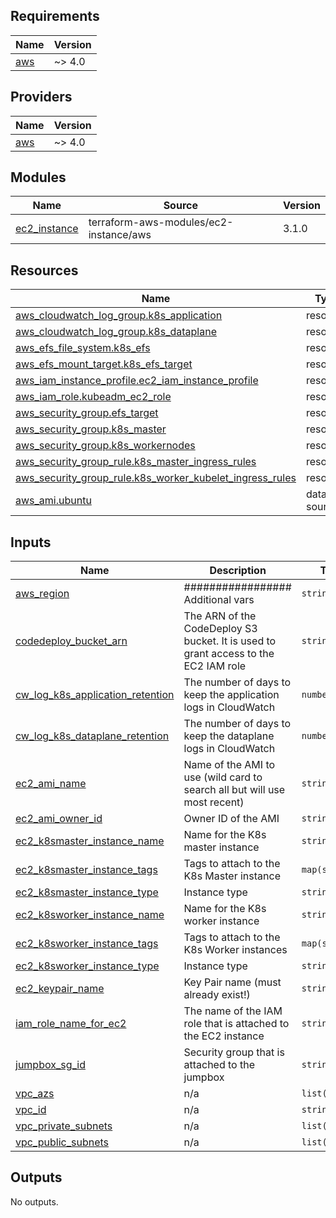 <!-- BEGIN_TF_DOCS -->
## Requirements

| Name | Version |
|------|---------|
| <a name="requirement_aws"></a> [aws](#requirement\_aws) | ~> 4.0 |

## Providers

| Name | Version |
|------|---------|
| <a name="provider_aws"></a> [aws](#provider\_aws) | ~> 4.0 |

## Modules

| Name | Source | Version |
|------|--------|---------|
| <a name="module_ec2_instance"></a> [ec2\_instance](#module\_ec2\_instance) | terraform-aws-modules/ec2-instance/aws | 3.1.0 |

## Resources

| Name | Type |
|------|------|
| [aws_cloudwatch_log_group.k8s_application](https://registry.terraform.io/providers/hashicorp/aws/latest/docs/resources/cloudwatch_log_group) | resource |
| [aws_cloudwatch_log_group.k8s_dataplane](https://registry.terraform.io/providers/hashicorp/aws/latest/docs/resources/cloudwatch_log_group) | resource |
| [aws_efs_file_system.k8s_efs](https://registry.terraform.io/providers/hashicorp/aws/latest/docs/resources/efs_file_system) | resource |
| [aws_efs_mount_target.k8s_efs_target](https://registry.terraform.io/providers/hashicorp/aws/latest/docs/resources/efs_mount_target) | resource |
| [aws_iam_instance_profile.ec2_iam_instance_profile](https://registry.terraform.io/providers/hashicorp/aws/latest/docs/resources/iam_instance_profile) | resource |
| [aws_iam_role.kubeadm_ec2_role](https://registry.terraform.io/providers/hashicorp/aws/latest/docs/resources/iam_role) | resource |
| [aws_security_group.efs_target](https://registry.terraform.io/providers/hashicorp/aws/latest/docs/resources/security_group) | resource |
| [aws_security_group.k8s_master](https://registry.terraform.io/providers/hashicorp/aws/latest/docs/resources/security_group) | resource |
| [aws_security_group.k8s_workernodes](https://registry.terraform.io/providers/hashicorp/aws/latest/docs/resources/security_group) | resource |
| [aws_security_group_rule.k8s_master_ingress_rules](https://registry.terraform.io/providers/hashicorp/aws/latest/docs/resources/security_group_rule) | resource |
| [aws_security_group_rule.k8s_worker_kubelet_ingress_rules](https://registry.terraform.io/providers/hashicorp/aws/latest/docs/resources/security_group_rule) | resource |
| [aws_ami.ubuntu](https://registry.terraform.io/providers/hashicorp/aws/latest/docs/data-sources/ami) | data source |

## Inputs

| Name | Description | Type | Default | Required |
|------|-------------|------|---------|:--------:|
| <a name="input_aws_region"></a> [aws\_region](#input\_aws\_region) | ################# Additional vars | `string` | n/a | yes |
| <a name="input_codedeploy_bucket_arn"></a> [codedeploy\_bucket\_arn](#input\_codedeploy\_bucket\_arn) | The ARN of the CodeDeploy S3 bucket. It is used to grant access to the EC2 IAM role | `string` | n/a | yes |
| <a name="input_cw_log_k8s_application_retention"></a> [cw\_log\_k8s\_application\_retention](#input\_cw\_log\_k8s\_application\_retention) | The number of days to keep the application logs in CloudWatch | `number` | n/a | yes |
| <a name="input_cw_log_k8s_dataplane_retention"></a> [cw\_log\_k8s\_dataplane\_retention](#input\_cw\_log\_k8s\_dataplane\_retention) | The number of days to keep the dataplane logs in CloudWatch | `number` | n/a | yes |
| <a name="input_ec2_ami_name"></a> [ec2\_ami\_name](#input\_ec2\_ami\_name) | Name of the AMI to use (wild card to search all but will use most recent) | `string` | n/a | yes |
| <a name="input_ec2_ami_owner_id"></a> [ec2\_ami\_owner\_id](#input\_ec2\_ami\_owner\_id) | Owner ID of the AMI | `string` | n/a | yes |
| <a name="input_ec2_k8smaster_instance_name"></a> [ec2\_k8smaster\_instance\_name](#input\_ec2\_k8smaster\_instance\_name) | Name for the K8s master instance | `string` | n/a | yes |
| <a name="input_ec2_k8smaster_instance_tags"></a> [ec2\_k8smaster\_instance\_tags](#input\_ec2\_k8smaster\_instance\_tags) | Tags to attach to the K8s Master instance | `map(string)` | n/a | yes |
| <a name="input_ec2_k8smaster_instance_type"></a> [ec2\_k8smaster\_instance\_type](#input\_ec2\_k8smaster\_instance\_type) | Instance type | `string` | n/a | yes |
| <a name="input_ec2_k8sworker_instance_name"></a> [ec2\_k8sworker\_instance\_name](#input\_ec2\_k8sworker\_instance\_name) | Name for the K8s worker instance | `string` | n/a | yes |
| <a name="input_ec2_k8sworker_instance_tags"></a> [ec2\_k8sworker\_instance\_tags](#input\_ec2\_k8sworker\_instance\_tags) | Tags to attach to the K8s Worker instances | `map(string)` | n/a | yes |
| <a name="input_ec2_k8sworker_instance_type"></a> [ec2\_k8sworker\_instance\_type](#input\_ec2\_k8sworker\_instance\_type) | Instance type | `string` | n/a | yes |
| <a name="input_ec2_keypair_name"></a> [ec2\_keypair\_name](#input\_ec2\_keypair\_name) | Key Pair name (must already exist!) | `string` | n/a | yes |
| <a name="input_iam_role_name_for_ec2"></a> [iam\_role\_name\_for\_ec2](#input\_iam\_role\_name\_for\_ec2) | The name of the IAM role that is attached to the EC2 instance | `string` | n/a | yes |
| <a name="input_jumpbox_sg_id"></a> [jumpbox\_sg\_id](#input\_jumpbox\_sg\_id) | Security group that is attached to the jumpbox | `string` | n/a | yes |
| <a name="input_vpc_azs"></a> [vpc\_azs](#input\_vpc\_azs) | n/a | `list(string)` | n/a | yes |
| <a name="input_vpc_id"></a> [vpc\_id](#input\_vpc\_id) | n/a | `string` | n/a | yes |
| <a name="input_vpc_private_subnets"></a> [vpc\_private\_subnets](#input\_vpc\_private\_subnets) | n/a | `list(string)` | n/a | yes |
| <a name="input_vpc_public_subnets"></a> [vpc\_public\_subnets](#input\_vpc\_public\_subnets) | n/a | `list(string)` | n/a | yes |

## Outputs

No outputs.
<!-- END_TF_DOCS -->